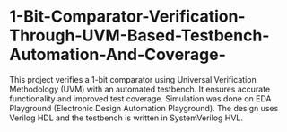 # 1-Bit-Comparator-Verification-Through-UVM-Based-Testbench-Automation-And-Coverage-
This project verifies a 1-bit comparator using Universal Verification Methodology (UVM) with an automated testbench. It ensures accurate functionality and improved test coverage. Simulation was done on EDA Playground (Electronic Design Automation Playground). The design uses Verilog HDL and the testbench is written in SystemVerilog HVL.
